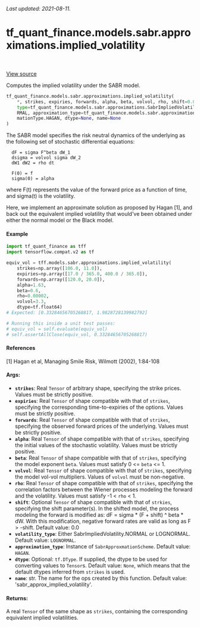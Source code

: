 <!--
This file is generated by a tool. Do not edit directly.
For open-source contributions the docs will be updated automatically.
-->

*Last updated: 2021-08-11.*

<div itemscope itemtype="http://developers.google.com/ReferenceObject">
<meta itemprop="name" content="tf_quant_finance.models.sabr.approximations.implied_volatility" />
<meta itemprop="path" content="Stable" />
</div>

# tf_quant_finance.models.sabr.approximations.implied_volatility

<!-- Insert buttons and diff -->

<table class="tfo-notebook-buttons tfo-api" align="left">
</table>

<a target="_blank" href="https://github.com/google/tf-quant-finance/blob/master/tf_quant_finance/models/sabr/approximations/implied_volatility.py">View source</a>



Computes the implied volatility under the SABR model.

```python
tf_quant_finance.models.sabr.approximations.implied_volatility(
    *, strikes, expiries, forwards, alpha, beta, volvol, rho, shift=0.0, volatility_
    type=tf_quant_finance.models.sabr.approximations.SabrImpliedVolatilityType.LOGNO
    RMAL, approximation_type=tf_quant_finance.models.sabr.approximations.SabrApproxi
    mationType.HAGAN, dtype=None, name=None
)
```



<!-- Placeholder for "Used in" -->

The SABR model specifies the risk neutral dynamics of the underlying as the
following set of stochastic differential equations:

```
  dF = sigma F^beta dW_1
  dsigma = volvol sigma dW_2
  dW1 dW2 = rho dt

  F(0) = f
  sigma(0) = alpha
```
where F(t) represents the value of the forward price as a function of time,
and sigma(t) is the volatility.

Here, we implement an approximate solution as proposed by Hagan [1], and back
out the equivalent implied volatility that would've been obtained under either
the normal model or the Black model.

#### Example
```python
import tf_quant_finance as tff
import tensorflow.compat.v2 as tf

equiv_vol = tff.models.sabr.approximations.implied_volatility(
    strikes=np.array([106.0, 11.0]),
    expiries=np.array([17.0 / 365.0, 400.0 / 365.0]),
    forwards=np.array([120.0, 20.0]),
    alpha=1.63,
    beta=0.6,
    rho=0.00002,
    volvol=3.3,
    dtype=tf.float64)
# Expected: [0.33284656705268817, 1.9828728139982792]

# Running this inside a unit test passes:
# equiv_vol = self.evaluate(equiv_vol)
# self.assertAllClose(equiv_vol, 0.33284656705268817)
```
#### References
[1] Hagan et al, Managing Smile Risk, Wilmott (2002), 1:84-108

#### Args:


* <b>`strikes`</b>: Real `Tensor` of arbitrary shape, specifying the strike prices.
  Values must be strictly positive.
* <b>`expiries`</b>: Real `Tensor` of shape compatible with that of `strikes`,
  specifying the corresponding time-to-expiries of the options. Values must
  be strictly positive.
* <b>`forwards`</b>: Real `Tensor` of shape compatible with that of `strikes`,
  specifying the observed forward prices of the underlying. Values must be
  strictly positive.
* <b>`alpha`</b>: Real `Tensor` of shape compatible with that of `strikes`, specifying
  the initial values of the stochastic volatility. Values must be strictly
  positive.
* <b>`beta`</b>: Real `Tensor` of shape compatible with that of `strikes`, specifying
  the model exponent `beta`. Values must satisfy 0 <= `beta` <= 1.
* <b>`volvol`</b>: Real `Tensor` of shape compatible with that of `strikes`,
  specifying the model vol-vol multipliers. Values of `volvol` must be
  non-negative.
* <b>`rho`</b>: Real `Tensor` of shape compatible with that of `strikes`, specifying
  the correlation factors between the Wiener processes modeling the forward
  and the volatility. Values must satisfy -1 < `rho` < 1.
* <b>`shift`</b>: Optional `Tensor` of shape compatible with that of `strkies`,
  specifying the shift parameter(s). In the shifted model, the process
  modeling the forward is modified as: dF = sigma * (F + shift) ^ beta * dW.
  With this modification, negative forward rates are valid as long as
  F > -shift.
  Default value: 0.0
* <b>`volatility_type`</b>: Either SabrImpliedVolatility.NORMAL or LOGNORMAL.
  Default value: `LOGNORMAL`.
* <b>`approximation_type`</b>: Instance of `SabrApproxmationScheme`.
  Default value: `HAGAN`.
* <b>`dtype`</b>: Optional: `tf.DType`. If supplied, the dtype to be used for
  converting values to `Tensor`s.
  Default value: `None`, which means that the default dtypes inferred from
    `strikes` is used.
* <b>`name`</b>: str. The name for the ops created by this function.
  Default value: 'sabr_approx_implied_volatility'.


#### Returns:

A real `Tensor` of the same shape as `strikes`, containing the
corresponding equivalent implied volatilities.
